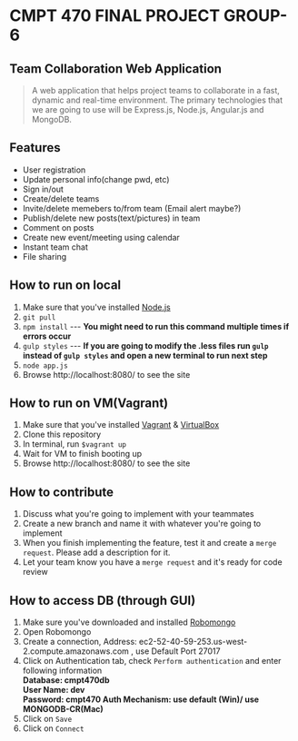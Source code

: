 # CMPT 470 FINAL PROJECT GROUP-6

## Team Collaboration Web Application

> A web application that helps project teams to collaborate in a fast, dynamic and real-time environment. The primary technologies that we are going to use will be Express.js, Node.js, Angular.js and MongoDB.

## Features 

- User registration
- Update personal info(change pwd, etc)
- Sign in/out
- Create/delete teams
- Invite/delete memebers to/from team (Email alert maybe?)
- Publish/delete new posts(text/pictures) in team
- Comment on posts
- Create new event/meeting using calendar
- Instant team chat
- File sharing

## How to run on local
1. Make sure that you've installed [Node.js](https://nodejs.org/)
2. `git pull`
3. `npm install` --- **You might need to run this command multiple times if errors occur**
4. `gulp styles`  --- **If you are going to modify the .less files 
run `gulp` instead of `gulp styles`
and open a new terminal to run next step**
5. `node app.js`
6.  Browse http://localhost:8080/ to see the site 


## How to run on VM(Vagrant)

1. Make sure that you've installed [Vagrant](https://www.vagrantup.com/) & [VirtualBox](https://www.virtualbox.org/)
2. Clone this repository
3. In terminal, run `$vagrant up`
4. Wait for VM to finish booting up
5. Browse http://localhost:8080/ to see the site 

## How to contribute  

1. Discuss what you're going to implement with your teammates
2. Create a new branch and name it with whatever you're going to implement
3. When you finish implementing the feature, test it and create a `merge request`. Please add a description for it.
4. Let your team know you have a `merge request` and it's ready for code review

## How to access DB (through GUI)

1. Make sure you've downloaded and installed [Robomongo](https://robomongo.org/)
2. Open Robomongo
3. Create a connection, Address: ec2-52-40-59-253.us-west-2.compute.amazonaws.com , use Default Port 27017
4. Click on Authentication tab, check `Perform authentication` and enter following information  
	**Database: cmpt470db  
    User Name: dev  
	Password: cmpt470
    Auth Mechanism: use default (Win)/ use MONGODB-CR(Mac)** 
5. Click on `Save`
6. Click on `Connect`
